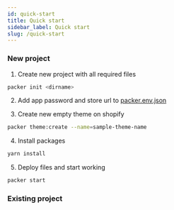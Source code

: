 ```yaml
---
id: quick-start
title: Quick start
sidebar_label: Quick start
slug: /quick-start
---
```


### New project
1. Create new project with all required files
```bash
packer init <dirname>
```
2. Add app password and store url to [packer.env.json](/docs/config/environment)

3. Create new empty theme on shopify
```bash
packer theme:create --name=sample-theme-name
```
4. Install packages
```bash
yarn install
```
5. Deploy files and start working
```bash
packer start
```

### Existing project